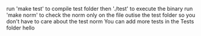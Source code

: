 run 'make test' to compile test folder then './test' to execute the binary
run 'make norm' to check the norm only on the file outise the test folder so you don't have to care about the test norm
You can add more tests in the Tests folder
hello
